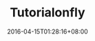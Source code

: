 ---
lastmod: 2016-04-15
date: 2016-04-15T01:28:16+08:00
description: "Tutorialonfly.com provide free tutorials in gitbook version online and pdf,epub,mobi etc for offline read, it's a great website built on hugo, thanks spf13 who created hugo"
license: ""
licenseLink: ""
sitelink: https://tutorialonfly.com/
tags:
- tutorials
- free
- ebook download
- fast
image:  tutorialonfly-tn.jpg
title: Tutorialonfly
---